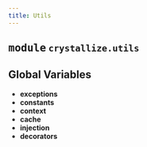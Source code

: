 ```yaml
---
title: Utils
---
```



## <kbd>module</kbd> `crystallize.utils`




**Global Variables**
---------------
- **exceptions**
- **constants**
- **context**
- **cache**
- **injection**
- **decorators**


